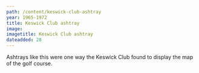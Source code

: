 ```yaml
---
path: /content/keswick-club-ashtray
year: 1965-1972
title: Keswick Club ashtray
image: 
imagetitle: Keswick Club ashtray
dateadded: 28
---
```


Ashtrays like this were one way the Keswick Club found to display the map of the golf course.